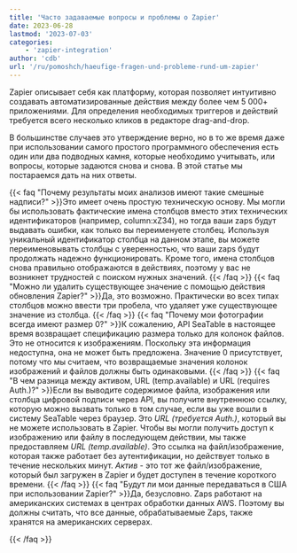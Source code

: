 ```yaml
---
title: 'Часто задаваемые вопросы и проблемы о Zapier'
date: 2023-06-28
lastmod: '2023-07-03'
categories:
    - 'zapier-integration'
author: 'cdb'
url: '/ru/pomoshch/haeufige-fragen-und-probleme-rund-um-zapier'
---
```


Zapier описывает себя как платформу, которая позволяет интуитивно создавать автоматизированные действия между более чем 5 000+ приложениями. Для определения необходимых триггеров и действий требуется всего несколько кликов в редакторе drag-and-drop.

В большинстве случаев это утверждение верно, но в то же время даже при использовании самого простого программного обеспечения есть один или два подводных камня, которые необходимо учитывать, или вопросы, которые задаются снова и снова. В этой статье мы постараемся дать на них ответы.

{{< faq "Почему результаты моих анализов имеют такие смешные надписи?" >}}Это имеет очень простую техническую основу. Мы могли бы использовать фактические имена столбцов вместо этих технических идентификаторов (например, column:xZ34), но тогда ваши zaps будут выдавать ошибки, как только вы переименуете столбец. Используя уникальный идентификатор столбца на данном этапе, вы можете переименовывать столбцы с уверенностью, что ваши zaps будут продолжать надежно функционировать. Кроме того, имена столбцов снова правильно отображаются в действиях, поэтому у вас не возникнет трудностей с поиском нужных значений.
{{< /faq >}}
{{< faq "Можно ли удалить существующее значение с помощью действия обновления Zapier?" >}}Да, это возможно. Практически во всех типах столбцов можно ввести три пробела, что удаляет уже существующее значение из столбца.
{{< /faq >}}
{{< faq "Почему мои фотографии всегда имеют размер 0?" >}}К сожалению, API SeaTable в настоящее время возвращает спецификацию размера только для колонок файлов. Это не относится к изображениям. Поскольку эта информация недоступна, она не может быть предложена. Значение 0 присутствует, потому что мы считаем, что возвращаемые значения колонок изображений и файлов должны быть одинаковыми.
{{< /faq >}}
{{< faq "В чем разница между активом, URL (temp.available) и URL (requires Auth.)?" >}}Если вы выводите содержимое файла, изображения или столбца цифровой подписи через API, вы получите внутреннюю ссылку, которую можно вызвать только в том случае, если вы уже вошли в систему SeaTable через браузер. Это _URL (требуется Auth.)_, который вы не можете использовать в Zapier. Чтобы вы могли получить доступ к изображению или файлу в последующем действии, мы также предоставляем _URL (temp.available)_. Это ссылка на файл/изображение, которая также работает без аутентификации, но действует только в течение нескольких минут. _Актив_ - это тот же файл/изображение, который был загружен в Zapier и будет доступен в течение короткого времени.
{{< /faq >}}
{{< faq "Будут ли мои данные передаваться в США при использовании Zapier?" >}}Да, безусловно. Zaps работают на американских системах в центрах обработки данных AWS. Поэтому вы должны считать, что все данные, обрабатываемые Zaps, также хранятся на американских серверах.

{{< /faq >}}
